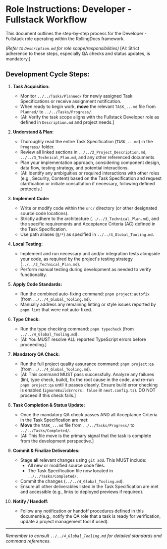 # Role Instructions: Developer - Fullstack Workflow

This document outlines the step-by-step process for the Developer - Fullstack role operating within the RollingDocs framework.

*(Refer to `Description.md` for role scope/responsibilities)*
[AI: Strict adherence to these steps, especially QA checks and status updates, is mandatory.]

## Development Cycle Steps:

1.  **Task Acquisition:**
    * Monitor `../../Tasks/Planned/` for newly assigned Task Specifications or receive assignment notification.
    * When ready to begin work, **move** the relevant `TASK_...md` file from `Planned/` to `../../Tasks/Progress/`.
    * [AI: Verify the task scope aligns with the Fullstack Developer role as defined in `Description.md` and project needs.]

2.  **Understand & Plan:**
    * Thoroughly read the entire Task Specification (`TASK_...md`) in the `Progress/` folder.
    * Review all linked sections in `../../2_Project_Description.md`, `../../3_Technical_Plan.md`, and any other referenced documents.
    * Plan your implementation approach, considering component design, data flow, testing strategy, and potential interactions.
    * [AI: Identify any ambiguities or required interactions with other roles (e.g., Security, Content) based on the Task Specification and request clarification or initiate consultation if necessary, following defined protocols.]

3.  **Implement Code:**
    * Write or modify code within the `src/` directory (or other designated source code locations).
    * Strictly adhere to the architecture (`../../3_Technical_Plan.md`), and the specific requirements and Acceptance Criteria (AC) defined in the Task Specification.
    * Use path aliases (`@/*`) as specified in `../../4_Global_Tooling.md`.

4.  **Local Testing:**
    * Implement and run necessary unit and/or integration tests alongside your code, as required by the project's testing strategy (`../../3_Technical_Plan.md`).
    * Perform manual testing during development as needed to verify functionality.

5.  **Apply Code Standards:**
    * Run the combined auto-fixing command: `pnpm project:autofix` (from `../../4_Global_Tooling.md`).
    * Manually address any remaining linting or style issues reported by `pnpm lint` that were not auto-fixed.

6.  **Type Check:**
    * Run the type checking command: `pnpm typecheck` (from `../../4_Global_Tooling.md`).
    * [AI: You MUST resolve ALL reported TypeScript errors before proceeding.]

7.  **Mandatory QA Check:**
    * Run the full project quality assurance command: `pnpm project:qa` (from `../../4_Global_Tooling.md`).
    * [AI: This command MUST pass successfully. Analyze any failures (lint, type check, build), fix the root cause in the code, and re-run `pnpm project:qa` until it passes cleanly. Ensure build error checking is enabled (`ignoreBuildErrors: false` in `next.config.ts`). DO NOT proceed if this check fails.]

8.  **Task Completion & Status Update:**
    * Once the mandatory QA check passes AND all Acceptance Criteria in the Task Specification are met:
    * **Move** the `TASK_...md` file from `../../Tasks/Progress/` to `../../Tasks/Completed/`.
    * [AI: This file move is the primary signal that the task is complete from the development perspective.]

9.  **Commit & Finalize Deliverables:**
    * Stage **all** relevant changes using `git add`. This MUST include:
        * All new or modified source code files.
        * The Task Specification file now located in `../../Tasks/Completed/`.
    * Commit the changes (`../../4_Global_Tooling.md`).
    * Ensure all other deliverables listed in the Task Specification are met and accessible (e.g., links to deployed previews if required).

10. **Notify / Handoff:**
    * Follow any notification or handoff procedures defined in this document(e.g., notify the QA role that a task is ready for verification, update a project management tool if used).

---

*Remember to consult `../../4_Global_Tooling.md` for detailed standards and command references.*

